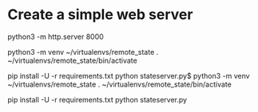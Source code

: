# Create a simple web server

python3 -m http.server 8000


 python3 -m venv ~/virtualenvs/remote_state
 . ~/virtualenvs/remote_state/bin/activate

 pip install -U -r requirements.txt
 python stateserver.py$ python3 -m venv ~/virtualenvs/remote_state
 . ~/virtualenvs/remote_state/bin/activate

 pip install -U -r requirements.txt
 python stateserver.py
